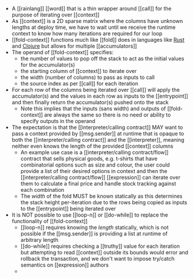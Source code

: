 - A [[rainlang]] [[word]] that is a thin wrapper around [[call]] for the purpose of iterating over [[context]]
- As [[context]] is a 2D sparse matrix where the columns have unknown lengths at deploy time, we have to wait until we receive the runtime context to know how many iterations are required for our loop
- [[fold-context]] functions much like [[fold]] does in languages like [Rust](https://doc.rust-lang.org/stable/std/iter/trait.Iterator.html#method.fold) and [Clojure](https://clojuredocs.org/clojure.core.reducers/fold) but allows for multiple [[accumulators]]
- The operand of [[fold-context]] specifies:
	- the number of values to pop off the stack to act as the initial values for the accumulator(s)
	- the starting column of [[context]] to iterate over
	- the width (number of columns) to pass as inputs to call
	- the source index as per [[call]] for each iteration
- For each row of the columns being iterated over [[call]] will apply the accumulator(s) and the values in each row as inputs to the [[entrypoint]] and then finally return the accumulator(s) pushed onto the stack
	- Note this implies that the inputs (sans width) and outputs of [[fold-context]] are always the same so there is no need or ability to specify outputs in the operand
- The expectation is that the [[interpreter/calling contract]] MAY want to pass a context provided by [[msg.sender]] at runtime that is opaque to both the [[interpreter/calling contract]] and the [[interpreter]], meaning neither even knows the length of the provided [[context]] columns
	- An example use case is a [[interpreter/calling contract/flow]] contract that sells physical goods, e.g. t-shirts that have combinatorial options such as size and colour, the user could provide a list of their desired options in context and then the [[interpreter/calling contract/flow]] [[expression]] can iterate over them to calculate a final price and handle stock tracking against each combination
	- The _width_ of the fold MUST be known statically as this determines the stack height per-iteration due to the rows being copied as inputs to the [[entrypoint]] being iterated over
- It is NOT possible to use [[loop-n]] or [[do-while]] to replace the functionality of [[fold-context]]
	- [[loop-n]] requires knowing the _length_ statically, which is not possible if the [[msg.sender]] is providing a list at runtime of arbitrary length
	- [[do-while]] requires checking a [[truthy]] value for each iteration but attempting to read [[context]] outside its bounds would error and rollback the transaction, and we don't want to impose try/catch semantics on [[expression]] authors
	-